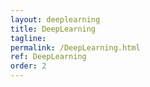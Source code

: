 ```yaml
---
layout: deeplearning 
title: DeepLearning 
tagline: 
permalink: /DeepLearning.html
ref: DeepLearning 
order: 2
---
```


